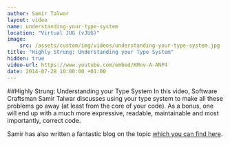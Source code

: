 ```yaml
---
author: Samir Talwar
layout: video
name: understanding-your-type-system
location: "Virtual JUG (vJUG)"
image:
    src: /assets/custom/img/videos/understanding-your-type-system.jpg
title: "Highly Strung: Understanding your Type System"
hidden: true
video-url: https://www.youtube.com/embed/KMnv-A-ANP4
date: 2014-07-28 10:00:00 +01:00
---
```


##Highly Strung: Understanding your Type System
In this video, Software Craftsman Samir Talwar discusses using your type system to make all these problems go away (at least from the core of your code). As a bonus, one will end up with a much more expressive, readable, maintainable and most importantly, correct code.

Samir has also written a fantastic blog on the topic [which you can find here]("http://codurance.com/2014/10/02/highly-strung/").
